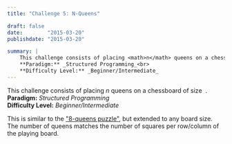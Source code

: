 ```yaml
---
title: "Challenge 5: N-Queens"

draft: false
date:        "2015-03-20"
publishdate: "2015-03-20"

summary: |
    This challenge consists of placing <math>n</math> queens on a chessboard of size <math>n &times; n</math>.<br>
    **Paradigm:** _Structured Programming_<br>
    **Difficulty Level:** _Beginner/Intermediate_
---
```



This challenge consists of placing $n$ queens on a chessboard of size <math>n &times; n</math> .<br>
**Paradigm:** _Structured Programming_<br>
**Difficulty Level:** _Beginner/Intermediate_

This is similar to the ["8-queens puzzle"](https://en.wikipedia.org/wiki/Eight_queens_puzzle), but extended to any board size.  The number of queens matches the number of squares per row/column of the playing board.


